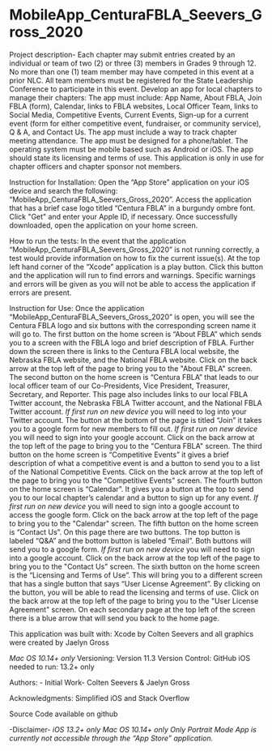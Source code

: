 # MobileApp_CenturaFBLA_Seevers_Gross_2020

Project description- Each chapter may submit entries created by an individual or team of two (2) or three (3) members in Grades 9 through 12. No more than one (1) team member may have competed in this event at a prior NLC. All team members must be registered for the State Leadership Conference to participate in this event. Develop an app for local chapters to manage their chapters: The app must include: App Name, About FBLA, Join FBLA (form), Calendar, links to FBLA websites, Local Officer Team, links to Social Media, Competitive Events, Current Events, Sign-up for a current event (form for either competitive event, fundraiser, or community service), Q & A, and Contact Us. The app must include a way to track chapter meeting attendance. The app must be designed for a phone/tablet. The operating system must be mobile based such as Android or iOS. The app should state its licensing and terms of use. This application is only in use for chapter officers and chapter sponsor not members. 


Instruction for Installation: Open the “App Store” application on your iOS device and search the following: “MobileApp_CenturaFBLA_Seevers_Gross_2020”. Access the application that has a brief case logo titled “Centura FBLA” in a burgundy ombre font. Click "Get" and enter your Apple ID, if necessary. Once successfully downloaded, open the application on your home screen.  


How to run the tests: In the event that the application “MobileApp_CenturaFBLA_Seevers_Gross_2020” is not running correctly, a test would provide information on how to fix the current issue(s). At the top left hand corner of the “Xcode” application is a play button. Click this button and the application will run to find errors and warnings. Specific warnings and errors will be given as you will not be able to access the application if errors are present.


Instruction for Use: Once the application “MobileApp_CenturaFBLA_Seevers_Gross_2020” is open, you will see the Centura FBLA logo and six buttons with the corresponding screen name it will go to. The first button on the home screen is “About FBLA” which sends you to a screen with the FBLA logo and brief description of FBLA. Further down the screen there is links to the Centura FBLA local website, the Nebraska FBLA website, and the National FBLA website. Click on the back arrow at the top left of the page to bring you to the "About FBLA" screen. The second button on the home screen is “Centura FBLA” that leads to our local officer team of our Co-Presidents, Vice President, Treasurer, Secretary, and Reporter. This page also includes links to our local FBLA Twitter account, the Nebraska FBLA Twitter account, and the National FBLA Twitter account. *If first run on new device* you will need to log into your Twitter account. The button at the bottom of the page is titled “Join” it takes you to a google form for new members to fill out. *If first run on new device* you will need to sign into your google account. Click on the back arrow at the top left of the page to bring you to the "Centura FBLA" screen. The third button on the home screen is “Competitive Events” it gives a brief description of what a competitive event is and a button to send you to a list of the National Competitive Events. Click on the back arrow at the top left of the page to bring you to the "Competitive Events" screen. The fourth button on the home screen is “Calendar”. It gives you a button at the top to send you to our local chapter’s calendar and a button to sign up for any event. *If first run on new device* you will need to sign into a google account to access the google form. Click on the back arrow at the top left of the page to bring you to the "Calendar" screen. The fifth button on the home screen is “Contact Us”. On this page there are two buttons. The top button is labeled “Q&A” and the bottom button is labeled “Email”. Both buttons will send you to a google form. *If first run on new device* you will need to sign into a google account. Click on the back arrow at the top left of the page to bring you to the "Contact Us" screen. The sixth button on the home screen is the “Licensing and Terms of Use”. This will bring you to a different screen that has a single button that says “User License Agreement”. By clicking on the button, you will be able to read the licensing and terms of use. Click on the back arrow at the top left of the page to bring you to the "User License Agreement" screen. On each secondary page at the top left of the screen there is a blue arrow that will send you back to the home page.

This application was built with: Xcode by Colten Seevers and all graphics were created by Jaelyn Gross


*Mac OS 10.14+ only*
Versioning: Version 11.3
Version Control: GitHub
iOS needed to run: 13.2+ only


Authors: - Initial Work- Colten Seevers & Jaelyn Gross


Acknowledgments: Simplified iOS and Stack Overflow

Source Code available on github

 -Disclaimer-
*iOS 13.2+ only*
*Mac OS 10.14+ only*
*Only Portrait Mode*
*App is currently not accessible through the “App Store” application.*

